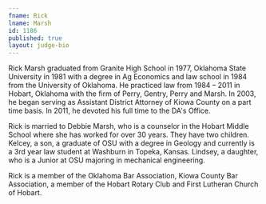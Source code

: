 ```yaml
---
fname: Rick
lname: Marsh
id: 1186
published: true
layout: judge-bio
---
```

Rick Marsh graduated from Granite High School in 1977, Oklahoma State University in 1981 with a degree in Ag Economics and law school in 1984 from the University of Oklahoma. He practiced law from 1984 – 2011 in Hobart, Oklahoma with the firm of Perry, Gentry, Perry and Marsh. In 2003, he began serving as Assistant District Attorney of Kiowa County on a part time basis. In 2011, he devoted his full time to the DA's Office.

Rick is married to Debbie Marsh, who is a counselor in the Hobart Middle School where she has worked for over 30 years. They have two children. Kelcey, a son, a graduate of OSU with a degree in Geology and currently is a 3rd year law student at Washburn in Topeka, Kansas. Lindsey, a daughter, who is a Junior at OSU majoring in mechanical engineering.

Rick is a member of the Oklahoma Bar Association, Kiowa County Bar Association, a member of the Hobart Rotary Club and First Lutheran Church of Hobart. 

